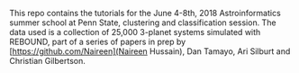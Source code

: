This repo contains the tutorials for the June 4-8th, 2018 Astroinformatics summer school at Penn State, clustering and classification session. The data used is a collection of 25,000 3-planet systems simulated with REBOUND, part of a series of papers in prep by [https://github.com/Naireen](Naireen Hussain), Dan Tamayo, Ari Silburt and Christian Gilbertson. 

